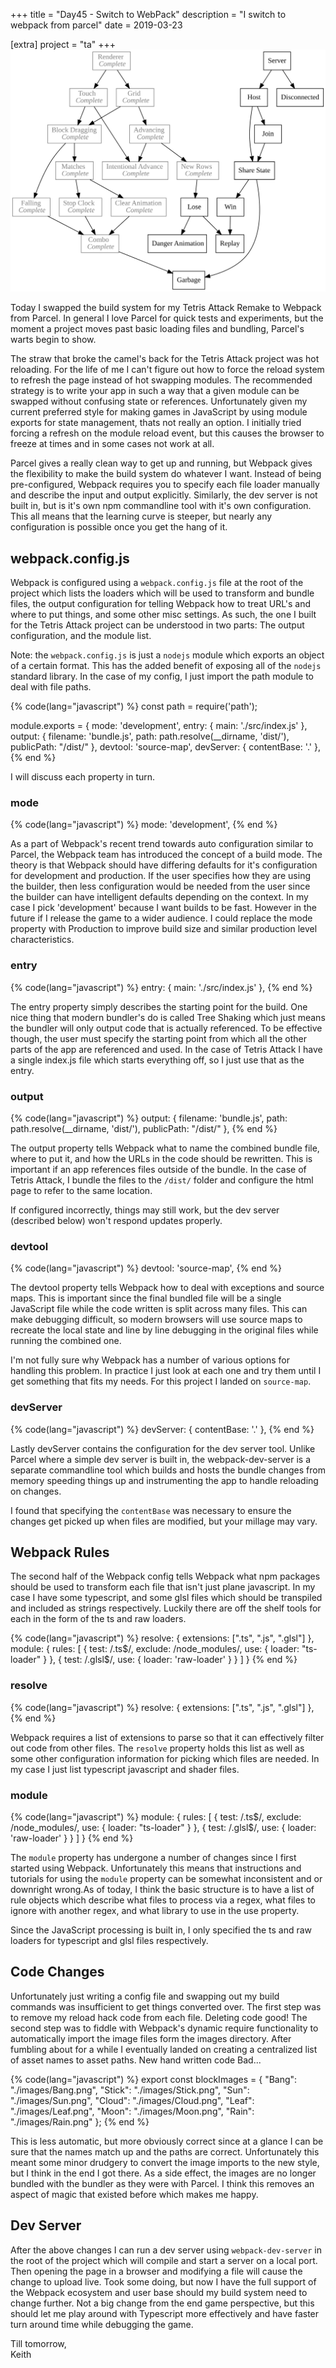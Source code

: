 +++
title = "Day45 - Switch to WebPack"
description = "I switch to webpack from parcel"
date = 2019-03-23

[extra]
project = "ta"
+++
![Todo](./todo.svg)

Today I swapped the build system for my Tetris Attack Remake to Webpack from
Parcel. In general I love Parcel for quick tests and experiments, but the moment
a project moves past basic loading files and bundling, Parcel's warts begin to
show.

The straw that broke the camel's back for the Tetris Attack project was hot
reloading. For the life of me I can't figure out how to force the reload system
to refresh the page instead of hot swapping modules. The recommended strategy is
to write your app in such a way that a given module can be swapped without
confusing state or references. Unfortunately given my current preferred style for
making games in JavaScript by using module exports for state management, thats
not really an option. I initially tried forcing a refresh on the module reload
event, but this causes the browser to freeze at times and in some cases not work
at all.

Parcel gives a really clean way to get up and running, but Webpack gives the
flexibility to make the build system do whatever I want. Instead of being
pre-configured, Webpack requires you to specify each file loader manually and
describe the input and output explicitly. Similarly, the dev server is not built
in, but is it's own npm commandline tool with it's own configuration. This all
means that the learning curve is steeper, but nearly any configuration is
possible once you get the hang of it.

## webpack.config.js

Webpack is configured using a `webpack.config.js` file at the root of the
project which lists the loaders which will be used to transform and bundle
files, the output configuration for telling Webpack how to treat URL's and where
to put things, and some other misc settings. As such, the one I built for the
Tetris Attack project can be understood in two parts: The output configuration,
and the module list.

Note: the `webpack.config.js` is just a `nodejs` module which exports an object
of a certain format. This has the added benefit of exposing all of the `nodejs`
standard library. In the case of my config, I just import the path module to
deal with file paths.

{% code(lang="javascript") %}
const path = require('path');

module.exports = {
  mode: 'development',
  entry: { main: './src/index.js' },
  output: {
    filename: 'bundle.js',
    path: path.resolve(__dirname, 'dist/'),
    publicPath: "/dist/"
  },
  devtool: 'source-map',
  devServer: {
      contentBase: '.'
  },
{% end %}

I will discuss each property in turn.

### mode

{% code(lang="javascript") %}
  mode: 'development',
{% end %}

As a part of Webpack's recent trend towards auto configuration similar to
Parcel, the Webpack team has introduced the concept of a build mode. The theory
is that Webpack should have differing defaults for it's configuration for
development and production. If the user specifies how they are using the
builder, then less configuration would be needed from the user since the builder
can have intelligent defaults depending on the context. In my case I pick
'development' because I want builds to be fast. However in the future if I
release the game to a wider audience. I could replace the mode property with
Production to improve build size and similar production level characteristics.

### entry

{% code(lang="javascript") %}
entry: { main: './src/index.js' },
{% end %}


The entry property simply describes the starting point for the build. One nice
thing that modern bundler's do is called Tree Shaking which just means the
bundler will only output code that is actually referenced. To be effective
though, the user must specify the starting point from which all the other parts
of the app are referenced and used. In the case of Tetris Attack I have a
single index.js file which starts everything off, so I just use that as the
entry.

### output

{% code(lang="javascript") %}
output: {
  filename: 'bundle.js',
  path: path.resolve(__dirname, 'dist/'),
  publicPath: "/dist/"
},
{% end %}

The output property tells Webpack what to name the combined bundle file, where
to put it, and how the URLs in the code should be rewritten. This is important
if an app references files outside of the bundle. In the case of Tetris Attack,
I bundle the files to the `/dist/` folder and configure the html page to refer
to the same location.

If configured incorrectly, things may still work, but the dev server (described
below) won't respond updates properly.

### devtool

{% code(lang="javascript") %}
devtool: 'source-map',
{% end %}

The devtool property tells Webpack how to deal with exceptions and source maps.
This is important since the final bundled file will be a single JavaScript file
while the code written is split across many files. This can make debugging
difficult, so modern browsers will use source maps to recreate the local state and line by line debugging in the original files while running the combined one.

I'm not fully sure why Webpack has a number of various options for handling this
problem. In practice I just look at each one and try them until I get something
that fits my needs. For this project I landed on `source-map`.


### devServer

{% code(lang="javascript") %}
devServer: {
    contentBase: '.'
},
{% end %}

Lastly devServer contains the configuration for the dev server tool. Unlike
Parcel where a simple dev server is built in, the webpack-dev-server is a
separate commandline tool which builds and hosts the bundle changes from memory
speeding things up and instrumenting the app to handle reloading on changes.

I found that specifying the `contentBase` was necessary to ensure the changes get picked up when files are modified, but your millage may vary.

## Webpack Rules

The second half of the Webpack config tells Webpack what npm packages should be
used to transform each file that isn't just plane javascript. In my case I have
some typescript, and some glsl files which should be transpiled and included as
strings respectively. Luckily there are off the shelf tools for each in the form
of the ts and raw loaders.

{% code(lang="javascript") %}
resolve: {
  extensions: [".ts", ".js", ".glsl"]
},
module: {
  rules: [
    {
      test: /\.ts$/,
      exclude: /node_modules/,
      use: {
        loader: "ts-loader"
      }
    },
    {
      test: /\.glsl$/,
      use: {
        loader: 'raw-loader'
      }
    }
  ]
}
{% end %}

### resolve

{% code(lang="javascript") %}
resolve: {
  extensions: [".ts", ".js", ".glsl"]
},
{% end %}

Webpack requires a list of extensions to parse so that it can effectively filter
out code from other files. The `resolve` property holds this list as well as
some other configuration information for picking which files are needed. In my
case I just list typescript javascript and shader files.

### module

{% code(lang="javascript") %}
  module: {
    rules: [
      {
        test: /\.ts$/,
        exclude: /node_modules/,
        use: {
          loader: "ts-loader"
        }
      },
      {
        test: /\.glsl$/,
        use: {
          loader: 'raw-loader'
        }
      }
    ]
  }
{% end %}

The `module` property has undergone a number of changes since I first started
using Webpack. Unfortunately this means that instructions and tutorials for
using the `module` property can be somewhat inconsistent and or downright
wrong.As of today, I think the basic structure is to have a list of rule objects
which describe what files to process via a regex, what files to ignore with
another regex, and what library to use in the use property.

Since the JavaScript processing is built in, I only specified the ts and raw loaders for typescript and glsl files respectively.

## Code Changes

Unfortunately just writing a config file and swapping out my build commands was
insufficient to get things converted over. The first step was to remove my
reload hack code from each file. Deleting code good! The second step was to
fiddle with Webpack's dynamic require functionality to automatically import the
image files form the images directory. After fumbling about for a while I
eventually landed on creating a centralized list of asset names to asset paths. New hand written code Bad...

{% code(lang="javascript") %}
export const blockImages = {
  "Bang": "./images/Bang.png",
  "Stick": "./images/Stick.png",
  "Sun": "./images/Sun.png",
  "Cloud": "./images/Cloud.png",
  "Leaf": "./images/Leaf.png",
  "Moon": "./images/Moon.png",
  "Rain": "./images/Rain.png"
};
{% end %}

This is less automatic, but more obviously correct since at a glance I can be
sure that the names match up and the paths are correct. Unfortunately this meant
some minor drudgery to convert the image imports to the new style, but I think
in the end I got there. As a side effect, the images are no longer bundled with
the bundler as they were with Parcel. I think this removes an aspect of magic
that existed before which makes me happy.

## Dev Server

After the above changes I can run a dev server using `webpack-dev-server` in the
root of the project which will compile and start a server on a local port. Then
opening the page in a browser and modifying a file will cause the change to
upload live. Took some doing, but now I have the full support of the Webpack
ecosystem and user base should my build system need to change further. Not a big
change from the end game perspective, but this should let me play around with
Typescript more effectively and have faster turn around time while debugging the
game.

Till tomorrow,  
Keith
